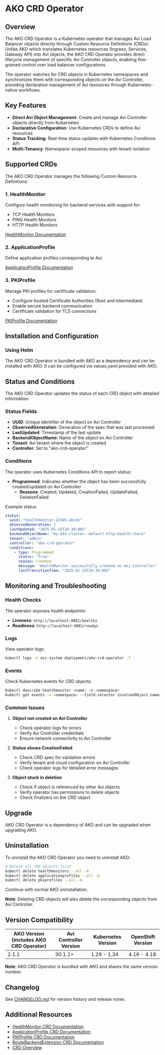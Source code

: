 # AKO CRD Operator

## Overview

The AKO CRD Operator is a Kubernetes operator that manages Avi Load Balancer objects directly through Custom Resource Definitions (CRDs). Unlike AKO which translates Kubernetes resources (Ingress, Services, Gateway API) into Avi objects, the AKO CRD Operator provides direct lifecycle management of specific Avi Controller objects, enabling fine-grained control over load balancer configurations.

The operator watches for CRD objects in Kubernetes namespaces and synchronizes them with corresponding objects on the Avi Controller, providing declarative management of Avi resources through Kubernetes-native workflows.

## Key Features

- **Direct Avi Object Management**: Create and manage Avi Controller objects directly from Kubernetes
- **Declarative Configuration**: Use Kubernetes CRDs to define Avi resources
- **Status Tracking**: Real-time status updates with Kubernetes Conditions API
- **Multi-Tenancy**: Namespace-scoped resources with tenant isolation

## Supported CRDs

The AKO CRD Operator manages the following Custom Resource Definitions:

### 1. HealthMonitor

Configure health monitoring for backend services with support for:
- TCP Health Monitors
- PING Health Monitors
- HTTP Health Monitors

[HealthMonitor Documentation](https://github.com/vmware/load-balancer-and-ingress-services-for-kubernetes/blob/master/docs/crds/healthmonitor.md)

### 2. ApplicationProfile

Define application profiles corresponding to Avi.

[ApplicationProfile Documentation](https://github.com/vmware/load-balancer-and-ingress-services-for-kubernetes/blob/master/docs/crds/applicationprofile.md)

### 3. PKIProfile

Manage PKI profiles for certificate validation:
- Configure trusted Certificate Authorities (Root and Intermediate)
- Enable secure backend communication
- Certificate validation for TLS connections

[PKIProfile Documentation](https://github.com/vmware/load-balancer-and-ingress-services-for-kubernetes/blob/master/docs/crds/pkiprofile.md)

## Installation and Configuration

### Using Helm

The AKO CRD Operator is bundled with AKO as a dependency and can be installed with AKO. It can be configured via values.yaml provided with AKO.

## Status and Conditions

The AKO CRD Operator updates the status of each CRD object with detailed information:

### Status Fields

- **UUID**: Unique identifier of the object on Avi Controller
- **ObservedGeneration**: Generation of the spec that was last processed
- **LastUpdated**: Timestamp of the last update
- **BackendObjectName**: Name of the object on Avi Controller
- **Tenant**: Avi tenant where the object is created
- **Controller**: Set to "ako-crd-operator"

### Conditions

The operator uses Kubernetes Conditions API to report status:

- **Programmed**: Indicates whether the object has been successfully created/updated on Avi Controller
  - **Reasons**: Created, Updated, CreationFailed, UpdateFailed, DeletionFailed

Example status:

```yaml
status:
  uuid: "healthmonitor-12345-abcde"
  observedGeneration: 1
  lastUpdated: "2025-01-15T10:30:00Z"
  backendObjectName: "my-k8s-cluster--default-http-health-check"
  tenant: "admin"
  controller: "ako-crd-operator"
  conditions:
    - type: Programmed
      status: "True"
      reason: Created
      message: "HealthMonitor successfully created on Avi Controller"
      lastTransitionTime: "2025-01-15T10:30:00Z"
```

## Monitoring and Troubleshooting

### Health Checks

The operator exposes health endpoints:

- **Liveness**: `http://localhost:8081/healthz`
- **Readiness**: `http://localhost:8081/readyz`

### Logs

View operator logs:

```bash
kubectl logs -n avi-system deployment/ako-crd-operator -f
```

### Events

Check Kubernetes events for CRD objects:

```bash
kubectl describe healthmonitor <name> -n <namespace>
kubectl get events -n <namespace> --field-selector involvedObject.name=<name>
```

### Common Issues

1. **Object not created on Avi Controller**
   - Check operator logs for errors
   - Verify Avi Controller credentials
   - Ensure network connectivity to Avi Controller

2. **Status shows CreationFailed**
   - Check CRD spec for validation errors
   - Verify tenant and cloud configuration on Avi Controller
   - Check operator logs for detailed error messages

3. **Object stuck in deletion**
   - Check if object is referenced by other Avi objects
   - Verify operator has permissions to delete objects
   - Check finalizers on the CRD object

## Upgrade

AKO CRD Operator is a dependency of AKO and can be upgraded when upgrading AKO.

## Uninstallation

To uninstall the AKO CRD Operator you need to uninstall AKO:

```bash
# Delete all CRD objects first
kubectl delete healthmonitors --all -A
kubectl delete applicationprofiles --all -A
kubectl delete pkiprofiles --all -A
```
Continue with normal AKO uninstallation.

**Note**: Deleting CRD objects will also delete the corresponding objects from Avi Controller.

## Version Compatibility

| AKO Version (includes AKO CRD Operator) | Avi Controller Version | Kubernetes Version | OpenShift Version |
|-----------------------------------------|------------------------|-------------------|-------------------|
| 2.1.1                                   | 30.1.1+                | 1.29 - 1.34       | 4.16 - 4.18       |

**Note**: AKO CRD Operator is bundled with AKO and shares the same version number.

## Changelog

See [CHANGELOG.md](../ako-crd-operator/CHANGELOG.md) for version history and release notes.

## Additional Resources

- [HealthMonitor CRD Documentation](https://github.com/vmware/load-balancer-and-ingress-services-for-kubernetes/blob/master/docs/crds/healthmonitor.md)
- [ApplicationProfile CRD Documentation](https://github.com/vmware/load-balancer-and-ingress-services-for-kubernetes/blob/master/docs/crds/applicationprofile.md)
- [PKIProfile CRD Documentation](https://github.com/vmware/load-balancer-and-ingress-services-for-kubernetes/blob/master/docs/crds/pkiprofile.md)
- [RouteBackendExtension CRD Documentation](https://github.com/vmware/load-balancer-and-ingress-services-for-kubernetes/blob/master/docs/crds/routebackendextension.md)
- [CRD Overview](https://github.com/vmware/load-balancer-and-ingress-services-for-kubernetes/blob/master/docs/crds/overview.md)

